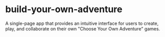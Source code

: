 build-your-own-adventure
=============
A single-page app that provides an intuitive interface for users to create, play, and collaborate on their own "Choose Your Own Adventure" games.
